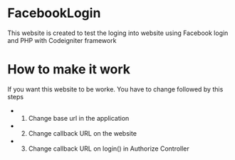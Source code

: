 # FacebookLogin

This website is created to test the loging into website using Facebook login and PHP with Codeigniter framework

# How to make it work

If you want this website to be worke. You have to change followed by this steps

* 1. Change base url in the application 
*	2. Change callback URL on the website
* 3. Change callback URL on login() in Authorize Controller
